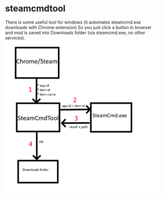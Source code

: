 # steamcmdtool
There is some useful tool for windows (it automates steamcmd.exe downloads with Chrome extension) So you just click a button in browser and mod is saved into Downloads folder (via steamcmd.exe, no other services).
![Image](https://github.com/serser007/steamcmdtool/blob/main/docs/0.png?raw=true)
